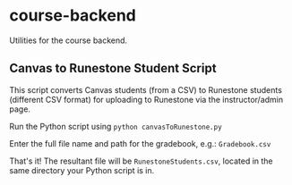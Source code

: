 # course-backend
Utilities for the course backend.

## Canvas to Runestone Student Script
This script converts Canvas students (from a CSV) to Runestone students (different CSV format) for uploading to Runestone via the instructor/admin page.

Run the Python script using `python canvasToRunestone.py`

Enter the full file name and path for the gradebook, e.g.: `Gradebook.csv`

That's it! The resultant file will be `RunestoneStudents.csv`, located in the same directory your Python script is in.
